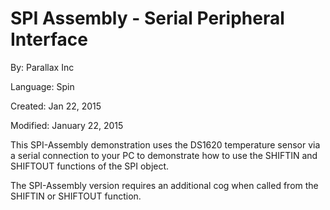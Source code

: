 # SPI Assembly - Serial Peripheral Interface

By: Parallax Inc

Language: Spin

Created: Jan 22, 2015

Modified: January 22, 2015

This SPI-Assembly demonstration uses the DS1620 temperature sensor via a serial connection to your PC to demonstrate how to use the SHIFTIN and SHIFTOUT functions of the SPI object.

The SPI-Assembly version requires an additional cog when called from the SHIFTIN or SHIFTOUT function.  
 
